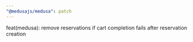 ```yaml
---
"@medusajs/medusa": patch
---
```


feat(medusa): remove reservations if cart completion fails after reservation creation
